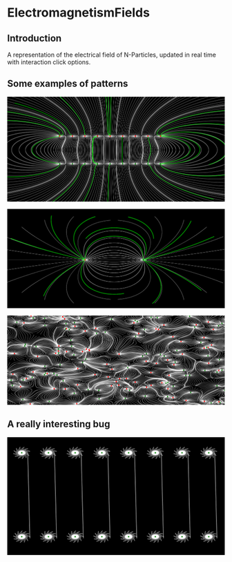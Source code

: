 # ElectromagnetismFields
## Introduction
A representation of the electrical field of N-Particles, updated in real time with interaction click options.

## Some examples of patterns
![A capacitor with edges effects](imgs/01.png)

![Electrical field of two particles with positive and negative electrical charges beeing calculated](imgs/02.png)

![200 particles with random charges on random positions shown in real time](imgs/03.png)

## A really interesting bug
![Oops](imgs/04.png)
